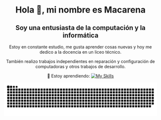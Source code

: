 <div align="center">
<h1>Hola 👋, mi nombre es Macarena</h1>
<h2>Soy una entusiasta de la computación y la informática</h2>

<p>Estoy en constante estudio, me gusta aprender cosas nuevas y hoy me dedico a la docencia en un liceo técnico. </p>
<p>También realizo trabajos independientes en reparación y configuración de computadoras y otros trabajos de desarrollo.</p>


🌱 Estoy aprendiendo: [![My Skills](https://skillicons.dev/icons?i=html,css,js,python,java)](https://skillicons.dev)

<img src="https://raw.githubusercontent.com/Platane/snk/output/github-contribution-grid-snake.svg" alt="Snake animation" />

</div>
